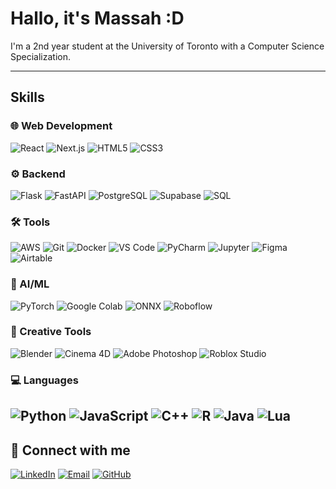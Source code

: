 # Hallo, it's Massah :D

I'm a 2nd year student at the University of Toronto with a Computer Science Specialization.

---

## Skills

### 🌐 Web Development

![React](https://img.shields.io/badge/-React-61DAFB?style=for-the-badge&logo=react&logoColor=black)
![Next.js](https://img.shields.io/badge/-Next.js-000000?style=for-the-badge&logo=next.js&logoColor=white)
![HTML5](https://img.shields.io/badge/-HTML5-E34F26?style=for-the-badge&logo=html5&logoColor=white)
![CSS3](https://img.shields.io/badge/-CSS3-1572B6?style=for-the-badge&logo=css3&logoColor=white)
### ⚙️ Backend

![Flask](https://img.shields.io/badge/-Flask-000000?style=for-the-badge&logo=flask&logoColor=white)
![FastAPI](https://img.shields.io/badge/-FastAPI-009688?style=for-the-badge&logo=fastapi&logoColor=white)
![PostgreSQL](https://img.shields.io/badge/-PostgreSQL-336791?style=for-the-badge&logo=postgresql&logoColor=white)
![Supabase](https://img.shields.io/badge/-Supabase-3ECF8E?style=for-the-badge&logo=supabase&logoColor=white)
![SQL](https://img.shields.io/badge/-SQL-4479A1?style=for-the-badge&logo=mysql&logoColor=white)
### 🛠️ Tools
![AWS](https://img.shields.io/badge/-AWS-232F3E?style=for-the-badge&logo=amazon-aws&logoColor=white)
![Git](https://img.shields.io/badge/-Git-F05032?style=for-the-badge&logo=git&logoColor=white)
![Docker](https://img.shields.io/badge/-Docker-2496ED?style=for-the-badge&logo=docker&logoColor=white)
![VS Code](https://img.shields.io/badge/-VS%20Code-007ACC?style=for-the-badge&logo=visual-studio-code&logoColor=white)
![PyCharm](https://img.shields.io/badge/-PyCharm-000000?style=for-the-badge&logo=pycharm&logoColor=white)
![Jupyter](https://img.shields.io/badge/-Jupyter-F37626?style=for-the-badge&logo=jupyter&logoColor=white)
![Figma](https://img.shields.io/badge/-Figma-F24E1E?style=for-the-badge&logo=figma&logoColor=white)
![Airtable](https://img.shields.io/badge/-Airtable-18BFFF?style=for-the-badge&logo=airtable&logoColor=white)

### 🧠 AI/ML
![PyTorch](https://img.shields.io/badge/-PyTorch-EE4C2C?style=for-the-badge&logo=pytorch&logoColor=white)
![Google Colab](https://img.shields.io/badge/-Google%20Colab-F9AB00?style=for-the-badge&logo=google-colab&logoColor=white)
![ONNX](https://img.shields.io/badge/-ONNX-005CED?style=for-the-badge&logo=onnx&logoColor=white)
![Roboflow](https://img.shields.io/badge/-Roboflow-6366F1?style=for-the-badge&logo=roboflow&logoColor=white)

### 🎨 Creative Tools
![Blender](https://img.shields.io/badge/-Blender-F5792A?style=for-the-badge&logo=blender&logoColor=white)
![Cinema 4D](https://img.shields.io/badge/-Cinema%204D-011A6A?style=for-the-badge&logo=cinema4d&logoColor=white)
![Adobe Photoshop](https://img.shields.io/badge/-Photoshop-31A8FF?style=for-the-badge&logo=adobe-photoshop&logoColor=white)
![Roblox Studio](https://img.shields.io/badge/-Roblox%20Studio-00A2FF?style=for-the-badge&logo=roblox&logoColor=white)

### 💻 Languages
![Python](https://img.shields.io/badge/-Python-3776AB?style=for-the-badge&logo=python&logoColor=white)
![JavaScript](https://img.shields.io/badge/-JavaScript-F7DF1E?style=for-the-badge&logo=javascript&logoColor=black)
![C++](https://img.shields.io/badge/-C++-00599C?style=for-the-badge&logo=c%2B%2B&logoColor=white)
![R](https://img.shields.io/badge/-R-276DC3?style=for-the-badge&logo=r&logoColor=white)
![Java](https://img.shields.io/badge/-Java-007396?style=for-the-badge&logo=java&logoColor=white)
![Lua](https://img.shields.io/badge/-Lua-2C2D72?style=for-the-badge&logo=lua&logoColor=white)
---

## 🔗 Connect with me

[![LinkedIn](https://img.shields.io/badge/-MASSAH%20ARAFEH-0A66C2?style=for-the-badge&logo=linkedin&logoColor=white)](https://linkedin.com/in/massah-arafeh)
[![Email](https://img.shields.io/badge/-MASSAH.ARAFEH@MAIL.UTORONTO.CA-D14836?style=for-the-badge&logo=gmail&logoColor=white)](mailto:massah.arafeh@mail.utoronto.ca)
[![GitHub](https://img.shields.io/badge/-M9SSAH-181717?style=for-the-badge&logo=github&logoColor=white)](https://github.com/m9ssah)



<!-- ![Linux](https://img.shields.io/badge/-Linux-FCC624?style=for-the-badge&logo=linux&logoColor=black) -->
